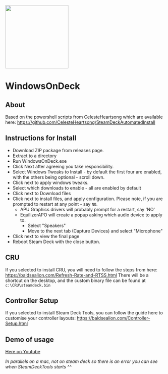 <img src="https://github.com/prom3theu5/WindowsOnDeck/assets/1518610/a0a3f9de-6589-4b15-8345-eb96abd16236" width="200" />

# WindowsOnDeck

## About
Based on the powershell scripts from CelesteHeartsong which are available here: https://github.com/CelesteHeartsong/SteamDeckAutomatedInstall

## Instructions for Install
- Download ZIP package from releases page.
- Extract to a directory
- Run WindowsOnDeck.exe
- Click Next after agreeing you take responsibility.
- Select Windows Tweaks to Install - by default the first four are enabled, with the others being optional - scroll down.
- Click next to apply windows tweaks.
- Select which downloads to enable - all are enabled by default
- Click next to Download files
- Click next to install files, and apply configuration. Please note, if you are prompted to restart at any point - say `NO`.
  - APU Graphics drivers will probably prompt for a restart, say 'NO'
  - EquilizerAPO will create a popup asking which audio device to apply to.
    - Select "Speakers"
    - Move to the next tab (Capture Devices) and select "Microphone"
- Click next to view the final page
- Reboot Steam Deck with the close button.

## CRU
If you selected to install CRU, you will need to follow the steps from here: https://baldsealion.com/Refresh-Rate-and-RTSS.html
There will be a shortcut on the desktop, and the custom binary file can be found at `c:\CRU\steamdeck.bin`

## Controller Setup
If you selected to install Steam Deck Tools, you can follow the guide here to customise your controller layouts: https://baldsealion.com/Controller-Setup.html

## Demo of usage

[Here on Youtube](https://www.youtube.com/watch?v=D3TLr1cjRc0)

*In parallels on a mac, not on steam deck so there is an error you can see when SteamDeckTools starts ^^*
